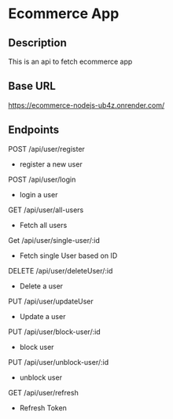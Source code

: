 # Ecommerce App

## Description
This is an api to fetch ecommerce app

## Base URL
https://ecommerce-nodejs-ub4z.onrender.com/

## Endpoints

POST /api/user/register
- register a new user

POST /api/user/login
- login a user

GET /api/user/all-users
- Fetch all users

Get /api/user/single-user/:id
- Fetch single User based on ID

DELETE /api/user/deleteUser/:id
- Delete a user

PUT /api/user/updateUser
- Update a user

PUT /api/user/block-user/:id
- block user

PUT /api/user/unblock-user/:id
- unblock user

GET /api/user/refresh
- Refresh Token